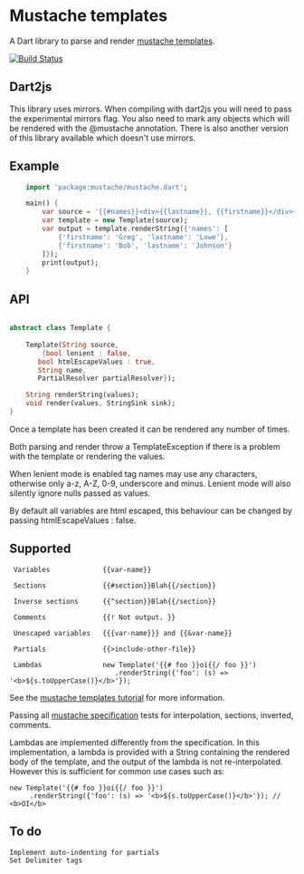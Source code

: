 # Mustache templates

A Dart library to parse and render [mustache templates](http://mustache.github.com/mustache.5.html).

[![Build Status](https://drone.io/github.com/xxgreg/mustache/status.png)](https://drone.io/github.com/xxgreg/mustache/latest)

## Dart2js

This library uses mirrors. When compiling with dart2js you will need to pass the experimental mirrors flag. You also need to mark any objects which will be rendered with the @mustache annotation. There is also another version of this library available which doesn't use mirrors.

## Example
```dart
	import 'package:mustache/mustache.dart';

	main() {
		var source = '{{#names}}<div>{{lastname}}, {{firstname}}</div>{{/names}}';
		var template = new Template(source);
		var output = template.renderString({'names': [
			{'firstname': 'Greg', 'lastname': 'Lowe'},
			{'firstname': 'Bob', 'lastname': 'Johnson'}
		]});
		print(output);
	}
```

## API

```dart

abstract class Template {
	
	Template(String source, 
	    {bool lenient : false,
       bool htmlEscapeValues : true,
       String name,
       PartialResolver partialResolver});

	String renderString(values);
	void render(values, StringSink sink);
}

```

Once a template has been created it can be rendered any number of times.

Both parsing and render throw a TemplateException if there is a problem with the template or rendering the values.

When lenient mode is enabled tag names may use any characters, otherwise only a-z, A-Z, 0-9, underscore and minus. Lenient mode will also silently ignore nulls passed as values.

By default all variables are html escaped, this behaviour can be changed by passing htmlEscapeValues : false.


## Supported 
```
 Variables             {{var-name}}
 
 Sections              {{#section}}Blah{{/section}}
 
 Inverse sections      {{^section}}Blah{{/section}}
 
 Comments              {{! Not output. }}
 
 Unescaped variables   {{{var-name}}} and {{&var-name}}
 
 Partials              {{>include-other-file}}

 Lambdas               new Template('{{# foo }}oi{{/ foo }}')
                          .renderString({'foo': (s) => '<b>${s.toUpperCase()}</b>'});
```
See the [mustache templates tutorial](http://mustache.github.com/mustache.5.html) for more information.

Passing all [mustache specification](https://github.com/mustache/spec/tree/master/specs) tests for interpolation, sections, inverted, comments.

Lambdas are implemented differently from the specification. In this implementation, a lambda is provided with a String containing the rendered body of the template, and the output of the lambda is not re-interpolated. However this is sufficient for common use cases such as:

    new Template('{{# foo }}oi{{/ foo }}')
	     .renderString({'foo': (s) => '<b>${s.toUpperCase()}</b>'}); // <b>OI</b>

## To do
```
Implement auto-indenting for partials
Set Delimiter tags
```
